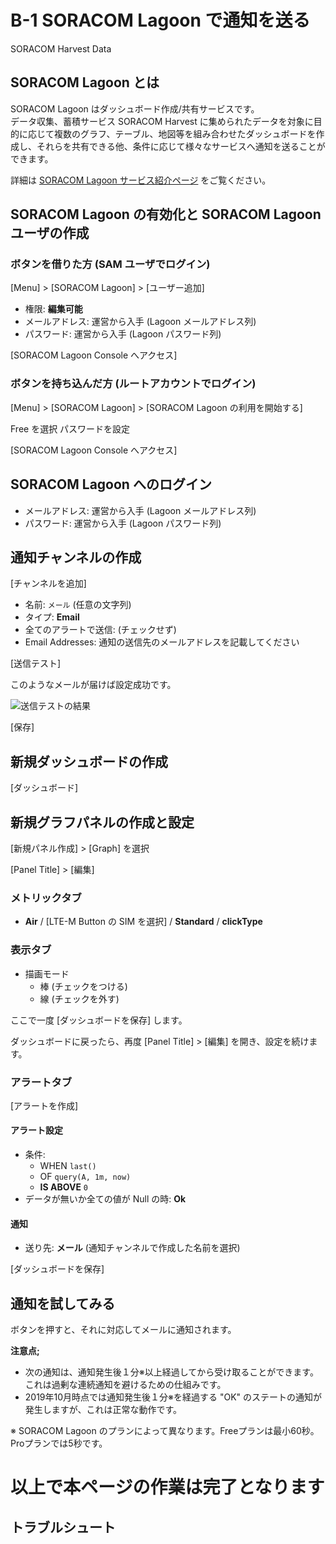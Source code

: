 # B-1 SORACOM Lagoon で通知を送る

SORACOM Harvest Data 

## SORACOM Lagoon とは

SORACOM Lagoon はダッシュボード作成/共有サービスです。  
データ収集、蓄積サービス SORACOM Harvest に集められたデータを対象に目的に応じて複数のグラフ、テーブル、地図等を組み合わせたダッシュボードを作成し、それらを共有できる他、条件に応じて様々なサービスへ通知を送ることができます。

詳細は [SORACOM Lagoon サービス紹介ページ](https://soracom.jp/services/lagoon/) をご覧ください。

## SORACOM Lagoon の有効化と SORACOM Lagoon ユーザの作成

### ボタンを借りた方 (SAM ユーザでログイン)

[Menu] > [SORACOM Lagoon] > [ユーザー追加]

- 権限: **編集可能**
- メールアドレス: 運営から入手 (Lagoon メールアドレス列)
- パスワード: 運営から入手 (Lagoon パスワード列)

[SORACOM Lagoon Console へアクセス]

### ボタンを持ち込んだ方 (ルートアカウントでログイン)

[Menu] > [SORACOM Lagoon] > [SORACOM Lagoon の利用を開始する]

Free を選択
パスワードを設定

[SORACOM Lagoon Console へアクセス]

## SORACOM Lagoon へのログイン

- メールアドレス: 運営から入手 (Lagoon メールアドレス列)
- パスワード: 運営から入手 (Lagoon パスワード列)

## 通知チャンネルの作成

[チャンネルを追加]

- 名前: `メール` (任意の文字列)
- タイプ: **Email**
- 全てのアラートで送信: (チェックせず)
- Email Addresses: 通知の送信先のメールアドレスを記載してください

[送信テスト]

このようなメールが届けば設定成功です。

![送信テストの結果](images/)

[保存]

## 新規ダッシュボードの作成

[ダッシュボード]

## 新規グラフパネルの作成と設定

[新規パネル作成] > [Graph] を選択

[Panel Title] > [編集]

### メトリックタブ

- **Air** / [LTE-M Button の SIM を選択]  / **Standard** / **clickType**

### 表示タブ

- 描画モード
    - 棒 (チェックをつける)
    - 線 (チェックを外す)

ここで一度 [ダッシュボードを保存] します。

ダッシュボードに戻ったら、再度 [Panel Title] > [編集] を開き、設定を続けます。

### アラートタブ

[アラートを作成]

#### アラート設定

- 条件:
    - WHEN `last()`
    - OF `query(A, 1m, now)`
    - **IS ABOVE** `0`
- データが無いか全ての値が Null の時: **Ok**

#### 通知

- 送り先: **メール** (通知チャンネルで作成した名前を選択)

[ダッシュボードを保存]

## 通知を試してみる

ボタンを押すと、それに対応してメールに通知されます。

**注意点;**

- 次の通知は、通知発生後１分※以上経過してから受け取ることができます。これは過剰な連続通知を避けるための仕組みです。
- 2019年10月時点では通知発生後１分※を経過する "OK" のステートの通知が発生しますが、これは正常な動作です。

※ SORACOM Lagoon のプランによって異なります。Freeプランは最小60秒。Proプランでは5秒です。

# 以上で本ページの作業は完了となります

## トラブルシュート

